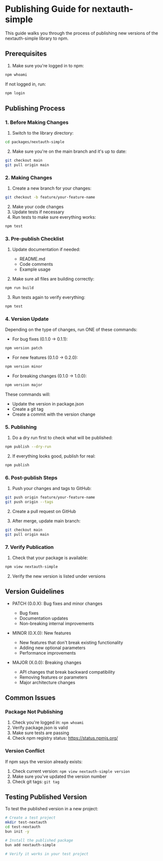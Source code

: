 # Publishing Guide for nextauth-simple

This guide walks you through the process of publishing new versions of the nextauth-simple library to npm.

## Prerequisites

1. Make sure you're logged in to npm:
```bash
npm whoami
```
If not logged in, run:
```bash
npm login
```

## Publishing Process

### 1. Before Making Changes

1. Switch to the library directory:
```bash
cd packages/nextauth-simple
```

2. Make sure you're on the main branch and it's up to date:
```bash
git checkout main
git pull origin main
```

### 2. Making Changes

1. Create a new branch for your changes:
```bash
git checkout -b feature/your-feature-name
```

2. Make your code changes
3. Update tests if necessary
4. Run tests to make sure everything works:
```bash
npm test
```

### 3. Pre-publish Checklist

1. Update documentation if needed:
   - README.md
   - Code comments
   - Example usage

2. Make sure all files are building correctly:
```bash
npm run build
```

3. Run tests again to verify everything:
```bash
npm test
```

### 4. Version Update

Depending on the type of changes, run ONE of these commands:

- For bug fixes (0.1.0 -> 0.1.1):
```bash
npm version patch
```

- For new features (0.1.0 -> 0.2.0):
```bash
npm version minor
```

- For breaking changes (0.1.0 -> 1.0.0):
```bash
npm version major
```

These commands will:
- Update the version in package.json
- Create a git tag
- Create a commit with the version change

### 5. Publishing

1. Do a dry run first to check what will be published:
```bash
npm publish --dry-run
```

2. If everything looks good, publish for real:
```bash
npm publish
```

### 6. Post-publish Steps

1. Push your changes and tags to GitHub:
```bash
git push origin feature/your-feature-name
git push origin --tags
```

2. Create a pull request on GitHub

3. After merge, update main branch:
```bash
git checkout main
git pull origin main
```

### 7. Verify Publication

1. Check that your package is available:
```bash
npm view nextauth-simple
```

2. Verify the new version is listed under versions

## Version Guidelines

- PATCH (0.0.X): Bug fixes and minor changes
  - Bug fixes
  - Documentation updates
  - Non-breaking internal improvements

- MINOR (0.X.0): New features
  - New features that don't break existing functionality
  - Adding new optional parameters
  - Performance improvements

- MAJOR (X.0.0): Breaking changes
  - API changes that break backward compatibility
  - Removing features or parameters
  - Major architecture changes

## Common Issues

### Package Not Publishing
1. Check you're logged in: `npm whoami`
2. Verify package.json is valid
3. Make sure tests are passing
4. Check npm registry status: https://status.npmjs.org/

### Version Conflict
If npm says the version already exists:
1. Check current version: `npm view nextauth-simple version`
2. Make sure you've updated the version number
3. Check git tags: `git tag`

## Testing Published Version

To test the published version in a new project:

```bash
# Create a test project
mkdir test-nextauth
cd test-nextauth
bun init -y

# Install the published package
bun add nextauth-simple

# Verify it works in your test project
